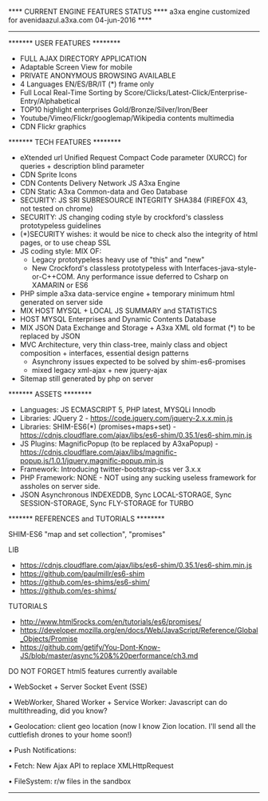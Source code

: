 **** CURRENT ENGINE FEATURES STATUS ****
a3xa engine customized for avenidaazul.a3xa.com 
04-jun-2016 **** 
______________________________________________

******* USER FEATURES ********
* FULL AJAX DIRECTORY APPLICATION
* Adaptable Screen View for mobile
* PRIVATE ANONYMOUS BROWSING AVAILABLE 
* 4 Languages EN/ES/BR/IT (\*) frame only
* Full Local Real-Time Sorting by Score/Clicks/Latest-Click/Enterprise-Entry/Alphabetical
* TOP10 highlight enterprises Gold/Bronze/Silver/Iron/Beer
* Youtube/Vimeo/Flickr/googlemap/Wikipedia contents multimedia
* CDN Flickr graphics

******* TECH FEATURES ********
* eXtended url Unified Request Compact Code parameter (XURCC) for queries + description blind parameter
* CDN Sprite Icons
* CDN Contents Delivery Network JS A3xa Engine
* CDN Static A3xa Common-data and Geo Database
* SECURITY: JS SRI SUBRESOURCE INTEGRITY  SHA384 (FIREFOX 43, not tested on chrome)
* SECURITY: JS changing coding style by crockford's classless prototypeless guidelines
* (\*)SECURITY wishes: it would be nice to check also the integrity of html pages, or to use cheap SSL
* JS coding style: MIX OF:
    * Legacy prototypeless heavy use of "this" and "new"
    * New Crockford's classless prototypeless with Interfaces-java-style-or-C++COM. 
          Any performance issue deferred to Csharp on XAMARIN or ES6
* PHP simple a3xa data-service engine + temporary minimum html generated on server side
* MIX HOST MYSQL + LOCAL JS SUMMARY and STATISTICS
* HOST MYSQL Enterprises and Dynamic Contents Database
* MIX JSON Data Exchange and Storage + A3xa XML old format (\*) to be replaced by JSON
* MVC Architecture, very thin class-tree, mainly class and object composition + interfaces, essential design patterns
   * Asynchrony issues expected to be solved by shim-es6-promises
   * mixed legacy xml-ajax + new jquery-ajax
* Sitemap still generated by php on server

******* ASSETS ********
* Languages: JS ECMASCRIPT 5, PHP latest, MYSQLi Innodb
* Libraries: JQuery 2 - https://code.jquery.com/jquery-2.x.x.min.js
* Libraries: SHIM-ES6(\*) (promises+maps+set) - https://cdnjs.cloudflare.com/ajax/libs/es6-shim/0.35.1/es6-shim.min.js
* JS Plugins: MagnificPopup (to be replaced by A3xaPopup) - https://cdnjs.cloudflare.com/ajax/libs/magnific-popup.js/1.0.1/jquery.magnific-popup.min.js
* Framework: Introducing twitter-bootstrap-css ver 3.x.x
* PHP Framework: NONE - NOT using any sucking useless framework for assholes on server side.
* JSON Asynchronous INDEXEDDB, Sync LOCAL-STORAGE, Sync SESSION-STORAGE, Sync FLY-STORAGE  for TURBO 


******* REFERENCES and TUTORIALS ********


SHIM-ES6
"map and set collection", "promises"

LIB
* https://cdnjs.cloudflare.com/ajax/libs/es6-shim/0.35.1/es6-shim.min.js
* https://github.com/paulmillr/es6-shim
* https://github.com/es-shims/es6-shim/
* https://github.com/es-shims/

TUTORIALS
* http://www.html5rocks.com/en/tutorials/es6/promises/
* https://developer.mozilla.org/en/docs/Web/JavaScript/Reference/Global_Objects/Promise
* https://github.com/getify/You-Dont-Know-JS/blob/master/async%20&%20performance/ch3.md

DO NOT FORGET html5 features currently available

• WebSocket + Server Socket Event (SSE)

• WebWorker, Shared Worker + Service Worker: Javascript can do multithreading, did you know?

• Geolocation: client geo location (now I know Zion location. I'll send all the cuttlefish drones to your home soon!)

• Push Notifications:

• Fetch: New Ajax API to replace XMLHttpRequest

• FileSystem: r/w files in the sandbox

******* ******* ******* ******* ******* ******* *******





